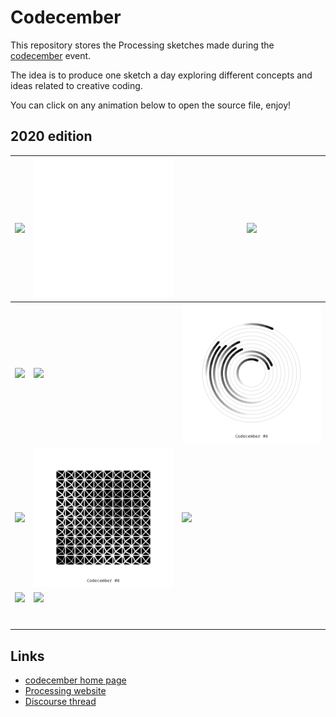 # Codecember

This repository stores the Processing sketches made during the [codecember](https://codecember.ink/) event.

The idea is to produce one sketch a day exploring different concepts and ideas related to creative coding.

You can click on any animation below to open the source file, enjoy!

## 2020 edition

| [![](./2020/day_1/codecember_1.gif)](./2020/day_1/day_1.pde) | [![](./2020/day_2/codecember_2.gif)](./2020/day_2/day_2.pde) | [![](./2020/day_3/codecember_3.gif)](./2020/day_3/day_3.pde) |
| ------------------------------------------------------------ | ------------------------------------------------------------ | ------------------------------------------------------------ |
| [![](./2020/day_4/codecember_4.gif)](./2020/day_4/day_4.pde) | [![](./2020/day_5/codecember_5.gif)](./2020/day_5/day_5.pde) | [![](./2020/day_6/codecember_6.gif)](./2020/day_6/day_6.pde) |
| [![](./2020/day_7/codecember_7.gif)](./2020/day_7/day_7.pde) | [![](./2020/day_8/codecember_8.gif)](./2020/day_8/day_8.pde) | [![](./2020/day_9/codecember_9.gif)](./2020/day_9/day_9.pde) |
| [![](./2020/day_10/codecember_10.gif)](./2020/day_10/day_10.pde) | [![](./2020/day_11/codecember_11.gif)](./2020/day_11/day_11.pde) |                                                              |
|                                                              |                                                              |                                                              |
|                                                              |                                                              |                                                              |
|                                                              |                                                              |                                                              |
|                                                              |                                                              |                                                              |
|                                                              |                                                              |                                                              |
|                                                              |                                                              |                                                              |
|                                                              |                                                              |                                                              |



## Links

- [codecember home page](https://codecember.ink/)
- [Processing website](processing.org/)
- [Discourse thread](https://discourse.processing.org/t/an-invitation-to-learn-and-create-computation-form-one-sketch-a-day/25839)
